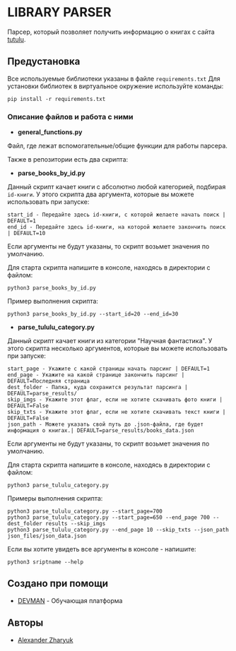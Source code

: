 # LIBRARY PARSER

Парсер, который позволяет получить информацию о книгах с сайта [tutulu](https://tululu.org/).

## Предустановка

Все используемые библиотеки указаны в файле `requirements.txt`
Для установки библиотек в виртуальное окружение используйте команды:

```
pip install -r requirements.txt
```

### Описание файлов и работа с ними

* **general_functions.py**

Файл, где лежат вспомогательные/общие функции для работы парсера.

Также в репозитории есть два скрипта:

* **parse_books_by_id.py**

Данный скрипт качает книги с абсолютно любой категорией, подбирая `id-книги`. 
У этого скрипта два аргумента, которые вы можете использовать при запуске:
``` 
start_id - Передайте здесь id-книги, с которой желаете начать поиск | DEFAULT=1
end_id - Передайте здесь id-книги, на которой желаете закончить поиск | DEFAULT=10
```
Если аргументы не будут указаны, то скрипт возьмет значения по умолчанию.

Для старта скрипта напишите в консоле, находясь в директории с файлом:
```
python3 parse_books_by_id.py
```

Пример выполнения скрипта:
```
python3 parse_books_by_id.py --start_id=20 --end_id=30
```

* **parse_tululu_category.py**

Данный скрипт качает книги из категории "Научная фантастика". 
У этого скрипта несколько аргументов, которые вы можете использовать при запуске:
``` 
start_page - Укажите с какой страницы начать парсинг | DEFAULT=1
end_page - Укажите на какой странице закончить парсинг | DEFAULT=Последняя страница
dest_folder - Папка, куда сохранится результат парсинга | DEFAULT=parse_results/
skip_imgs - Укажите этот флаг, если не хотите скачивать фото книги | DEFAULT=False
skip_txts - Укажите этот флаг, если не хотите скачивать текст книги | DEFAULT=False
json_path - Можете указать свой путь до .json-файла, где будет информация о книгах.| DEFAULT=parse_results/books_data.json
```
Если аргументы не будут указаны, то скрипт возьмет значения по умолчанию.

Для старта скрипта напишите в консоле, находясь в директории с файлом:
```
python3 parse_tululu_category.py
```

Примеры выполнения скрипта:
```
python3 parse_tululu_category.py --start_page=700
python3 parse_tululu_category.py --start_page=650 --end_page 700 --dest_folder results --skip_imgs
python3 parse_tululu_category.py --end_page 10 --skip_txts --json_path json_files/json_data.json
```

Если вы хотите увидеть все аргументы в консоле - напишите:

``` 
python3 sriptname --help
```

## Создано при помощи

* [DEVMAN](https://dvmn.org/) - Обучающая платформа

## Авторы

* [Alexander Zharyuk](https://gist.github.com/AlexanderZharyuk)
